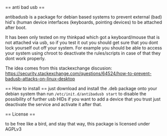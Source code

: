 == anti bad usb ==

antibadusb is a package for debian based systems to prevent external (bad) hid's (human device interfaces (keyboards, pointing devices) to be attached after boot.

It has been only tested on my thinkpad which got a keyboard/mouse that is not attached via usb, so if you test it out you should get sure that you dont lock yourself out off your system. For example you should be able to access your system using chroot to deactivate the rules/scripts in case of that they dont work properly.

The idea comes from this stackexchange discusion:
https://security.stackexchange.com/questions/64524/how-to-prevent-badusb-attacks-on-linux-desktop

== How to install ==
just download and install the .deb package onto your debian system
than run
```/etc/init.d/antibadusb start```
to disable the possibility of further usb HIDs
if you want to add a device that you trust just deactivate the service and activate it after that. 

== License ==

to be free like a bird, and stay that way, this package is licensed under AGPLv3
